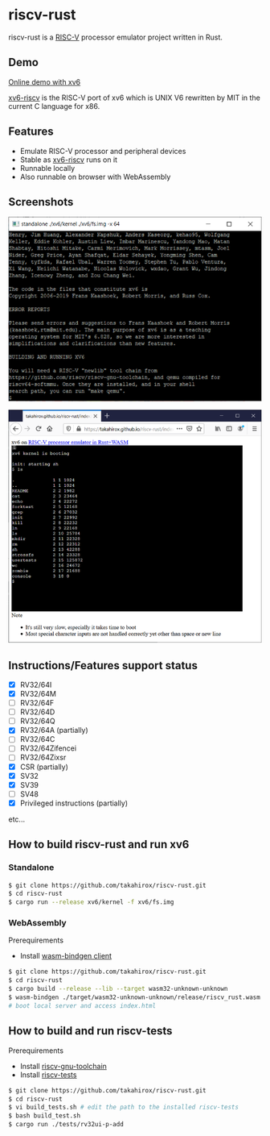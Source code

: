 # riscv-rust

riscv-rust is a [RISC-V](https://riscv.org/) processor emulator project written in Rust.

## Demo

[Online demo with xv6](https://takahirox.github.io/riscv-rust/index.html)

[xv6-riscv](https://github.com/mit-pdos/xv6-riscv) is the RISC-V port of xv6 which is UNIX V6 rewritten by MIT in the current C language for x86.

## Features

- Emulate RISC-V processor and peripheral devices
- Stable as [xv6-riscv](https://github.com/mit-pdos/xv6-riscv) runs on it
- Runnable locally
- Also runnable on browser with WebAssembly

## Screenshots

![standalone](./screenshots/standalone.png)

![WASM](./screenshots/wasm.png)

## Instructions/Features support status

- [x] RV32/64I
- [x] RV32/64M
- [ ] RV32/64F
- [ ] RV32/64D
- [ ] RV32/64Q
- [x] RV32/64A (partially)
- [ ] RV32/64C
- [ ] RV32/64Zifencei
- [ ] RV32/64Zixsr
- [x] CSR (partially)
- [x] SV32
- [x] SV39
- [ ] SV48
- [x] Privileged instructions (partially)

etc...

## How to build riscv-rust and run xv6

### Standalone

```sh
$ git clone https://github.com/takahirox/riscv-rust.git
$ cd riscv-rust
$ cargo run --release xv6/kernel -f xv6/fs.img
```

### WebAssembly

Prerequirements
- Install [wasm-bindgen client](https://rustwasm.github.io/docs/wasm-bindgen/)

```sh
$ git clone https://github.com/takahirox/riscv-rust.git
$ cd riscv-rust
$ cargo build --release --lib --target wasm32-unknown-unknown
$ wasm-bindgen ./target/wasm32-unknown-unknown/release/riscv_rust.wasm --out-dir ./wasm/ --target web --no-typescript
# boot local server and access index.html
```

## How to build and run riscv-tests

Prerequirements
- Install [riscv-gnu-toolchain](https://github.com/riscv/riscv-gnu-toolchain)
- Install [riscv-tests](https://github.com/riscv/riscv-tests)

```sh
$ git clone https://github.com/takahirox/riscv-rust.git
$ cd riscv-rust
$ vi build_tests.sh # edit the path to the installed riscv-tests
$ bash build_test.sh
$ cargo run ./tests/rv32ui-p-add
```
